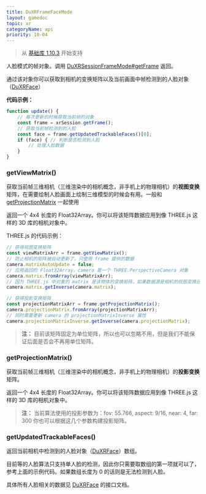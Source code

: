 ```yaml
---
title: DuXRFrameFaceMode
layout: gamedoc
topic: xr
categoryName: api
priority: 10-04
---
```


> 从 [基础库 1.10.3](/game/tutorials/version/releaseLog/) 开始支持

人脸模式的帧对象。调用 [DuXRSessionFrameMode#getFrame](/game/api/xr/DuXRSessionFaceMode/#getFrame) 返回。

通过该对象你可以获取到相机的变换矩阵以及当前画面中帧检测到的人脸对象（[DuXRFace](/game/api/xr/DuXRFace/)）


**代码示例：**
```js
function update() {
    // 每次更新的时候获取当前帧的对象
    const frame = xrSession.getFrame();
    // 获取当前帧检测到的人脸
    const face = frame.getUpdatedTrackableFaces()[0];
    if (face) { // 判断是否检测到人脸
        // 处理人脸数据
    }
}
```

### getViewMatrix()

获取当前帧三维相机（三维渲染中的相机概念，非手机上的物理相机）的**视图变换**矩阵，在需要绘制人脸画面上绘制三维模型的时候会有用。一般和 [getProjectionMatrix](/game/api/xr/DuXRFrameFaceMode/#getProjectionMatrix) 一起使用

返回一个 4x4 长度的 Float32Array。你可以将该矩阵数据应用到像 THREE.js 这样的 3D 库的相机对象中。

THREE.js 的代码示例：

```js
// 获得视图变换矩阵
const viewMatrixArr = frame.getViewMatrix();
// 防止相机的矩阵被自动更新了，只使用 frame 提供的数据
camera.matrixAutoUpdate = false;
// 应用返回的 Float32Array，camera 是一个 THREE.PerspectiveCamera 对象
camera.matrix.fromArray(viewMatrixArr);
// 因为 THREE.js 中对象的 matrix 是该物体的变换矩阵，如果数据源是相机的视图变换还需要求逆矩阵
camera.matrix.getInverse(camera.matrix);

// 获得投影变换矩阵
const projectionMatrixArr = frame.getProjectionMatrix();
camera.projectionMatrix.fromArray(projectionMatrixArr);
// 同时需要更新 camera 的 projectionMatrixInverse 属性
camera.projectionMatrixInverse.getInverse(camera.projectionMatrix);
```

> **注：** 目前该矩阵固定为单位矩阵，所以也可以忽略不用，但是我们不能保证后面是否会不再用单位矩阵。

### getProjectionMatrix()

获取当前帧三维相机（三维渲染中的相机概念，非手机上的物理相机）的**投影变换**矩阵。

返回一个 4x4 长度的 Float32Array。你可以将该矩阵数据应用到像 THREE.js 这样的 3D 库的相机对象中。


> **注：** 当前算法使用的投影参数为：fov: 55.766, aspect: 9/16, near: 4, far: 300 你也可以根据这几个参数构建投影矩阵。

### getUpdatedTrackableFaces()

返回当前相机中检测到的人脸对象（[DuXRFace](/game/api/xr/DuXRFace/)）数组。

目前等的人脸算法只支持单人脸的检测，因此你只需要取数组的第一项就可以了，参考上面的示例代码。如果数组长度为 0 的话则是无法检测到人脸。

具体所有人脸相关的数据见 [DuXRFace](/game/api/xr/DuXRFace/) 的接口文档。